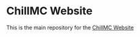 # ChillMC Website

This is the main repository for the [ChillMC Website](https://www.chillmc.store/)